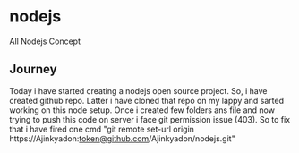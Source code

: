 # nodejs
All Nodejs Concept



## Journey
Today i have started creating a nodejs open source project. So, i have created github repo. Latter i have cloned that repo on my lappy and sarted working on this node setup. Once i created few folders ans file and now trying to push this code on server i face git permission issue (403). So to fix that i have fired one cmd "git remote set-url origin https://Ajinkyadon:token@github.com/Ajinkyadon/nodejs.git"
